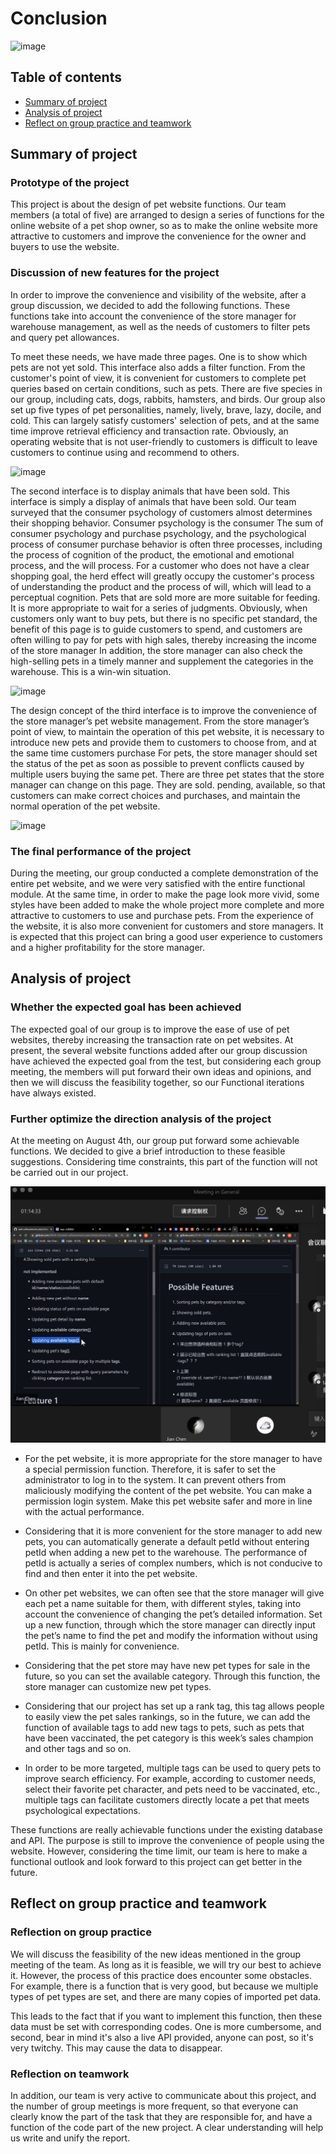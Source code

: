 # Conclusion

![image](https://github.com/bristolcs/web-softwaretools-plain/blob/release-20210727/workSpace/hengbin-an/conclusion%20pic.jpeg)

  ## Table of contents

  - [Summary of project](#jump1)
  - [Analysis of project](#jump2)
  - [Reflect on group practice and teamwork](#jump3)

  ## <span id="jump1">Summary of project</span>

  ### Prototype of the project

  This project is about the design of pet website functions. Our team members (a total of five) are arranged to design a series of functions for the online website of a pet shop owner, so as to make the online website more attractive to customers and improve the convenience for the owner and buyers to use the website.

  ### Discussion of new features for the project

  In order to improve the convenience and visibility of the website, after a group discussion, we decided to add the following functions. These functions take into account the convenience of the store manager for warehouse management, as well as the needs of customers to filter pets and query pet allowances.

  To meet these needs, we have made three pages. One is to show which pets are not yet sold. This interface also adds a filter function. From the customer's point of view, it is convenient for customers to complete pet queries based on certain conditions, such as pets. There are five species in our group, including cats, dogs, rabbits, hamsters, and birds. Our group also set up five types of pet personalities, namely, lively, brave, lazy, docile, and cold. This can largely satisfy customers' selection of pets, and at the same time improve retrieval efficiency and transaction rate. Obviously, an operating website that is not user-friendly to customers is difficult to leave customers to continue using and recommend to others.

  ![image](https://github.com/bristolcs/web-softwaretools-plain/blob/release-20210727/workSpace/hengbin-an/WechatIMG652.png)

  The second interface is to display animals that have been sold. This interface is simply a display of animals that have been sold. Our team surveyed that the consumer psychology of customers almost determines their shopping behavior. Consumer psychology is the consumer The sum of consumer psychology and purchase psychology, and the psychological process of consumer purchase behavior is often three processes, including the process of cognition of the product, the emotional and emotional process, and the will process. For a customer who does not have a clear shopping goal, the herd effect will greatly occupy the customer's process of understanding the product and the process of will, which will lead to a perceptual cognition. Pets that are sold more are more suitable for feeding. It is more appropriate to wait for a series of judgments. Obviously, when customers only want to buy pets, but there is no specific pet standard, the benefit of this page is to guide customers to spend, and customers are often willing to pay for pets with high sales, thereby increasing the income of the store manager In addition, the store manager can also check the high-selling pets in a timely manner and supplement the categories in the warehouse. This is a win-win situation.

  ![image](https://github.com/bristolcs/web-softwaretools-plain/blob/release-20210727/workSpace/hengbin-an/rank_pic.png)

  The design concept of the third interface is to improve the convenience of the store manager’s pet website management. From the store manager’s point of view, to maintain the operation of this pet website, it is necessary to introduce new pets and provide them to customers to choose from, and at the same time customers purchase For pets, the store manager should set the status of the pet as soon as possible to prevent conflicts caused by multiple users buying the same pet. There are three pet states that the store manager can change on this page. They are sold. pending, available, so that customers can make correct choices and purchases, and maintain the normal operation of the pet website.

  ![image](https://github.com/bristolcs/web-softwaretools-plain/blob/release-20210727/workSpace/hengbin-an/third_pict1.png)

  ### The final performance of the project

  During the meeting, our group conducted a complete demonstration of the entire pet website, and we were very satisfied with the entire functional module. At the same time, in order to make the page look more vivid, some styles have been added to make the whole project more complete and more attractive to customers to use and purchase pets. From the experience of the website, it is also more convenient for customers and store managers. It is expected that this project can bring a good user experience to customers and a higher profitability for the store manager.

  ## <span id="jump2">Analysis of project</span>

  ### Whether the expected goal has been achieved

  The expected goal of our group is to improve the ease of use of pet websites, thereby increasing the transaction rate on pet websites. At present, the several website functions added after our group discussion have achieved the expected goal from the test, but considering each group meeting, the members will put forward their own ideas and opinions, and then we will discuss the feasibility together, so our Functional iterations have always existed. 

  ### Further optimize the direction analysis of the project

  At the meeting on August 4th, our group put forward some achievable functions. We decided to give a brief introduction to these feasible suggestions. Considering time constraints, this part of the function will not be carried out in our project.

  ![image](https://github.com/ZEJIA-LIU/web-softwaretools-plain/blob/main/workSpace/hengbin-an/8.4%20DIscussion%20for%20SEPG.jpeg)

  - For the pet website, it is more appropriate for the store manager to have a special permission function. Therefore, it is safer to set the administrator to log in to the system. It can prevent others from maliciously modifying the content of the pet website. You can make a permission login system. Make this pet website safer and more in line with the actual performance.

  - Considering that it is more convenient for the store manager to add new pets, you can automatically generate a default petId without entering petId when adding a new pet to the warehouse. The performance of petId is actually a series of complex numbers, which is not conducive to find and then enter it into the pet website.

  - On other pet websites, we can often see that the store manager will give each pet a name suitable for them, with different styles, taking into account the convenience of changing the pet’s detailed information. Set up a new function, through which the store manager can directly input the pet’s name to find the pet and modify the information without using petId. This is mainly for convenience.

  - Considering that the pet store may have new pet types for sale in the future, so you can set the available category. Through this function, the store manager can customize new pet types.

  - Considering that our project has set up a rank tag, this tag allows people to easily view the pet sales rankings, so in the future, we can add the function of available tags to add new tags to pets, such as pets that have been vaccinated, the pet category is this week’s sales champion and other tags and so on.

  - In order to be more targeted, multiple tags can be used to query pets to improve search efficiency. For example, according to customer needs, select their favorite pet character, and pets need to be vaccinated, etc., multiple tags can facilitate customers directly locate a pet that meets psychological expectations.

  These functions are really achievable functions under the existing database and API. The purpose is still to improve the convenience of people using the website. However, considering the time limit, our team is here to make a functional outlook and look forward to this project can get better in the future.

  ## <span id="jump3">Reflect on group practice and teamwork</span>

  ### Reflection on group practice

  We will discuss the feasibility of the new ideas mentioned in the group meeting of the team. As long as it is feasible, we will try our best to achieve it. However, the process of this practice does encounter some obstacles. For example, there is a function that is very good, but because we multiple types of pet types are set, and there are many copies of imported pet data. 
  
  This leads to the fact that if you want to implement this function, then these data must be set with corresponding codes. One is more cumbersome, and second, bear in mind it's also a live API provided, anyone can post, so it's very twitchy. This may cause the data to disappear.

  ### Reflection on teamwork

  In addition, our team is very active to communicate about this project, and the number of group meetings is more frequent, so that everyone can clearly know the part of the task that they are responsible for, and have a function of the code part of the new project. A clear understanding will help us write and unify the report.
  
  
